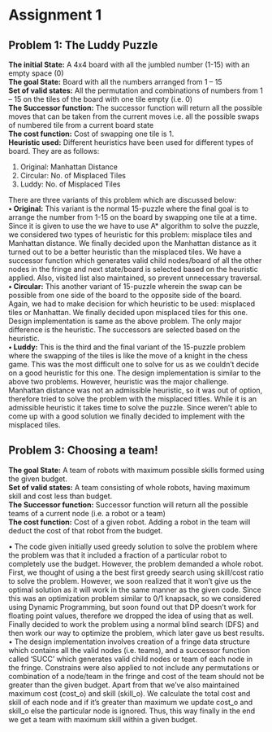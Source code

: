 # Assignment 1

## Problem 1: The Luddy Puzzle  
**The initial State:** A 4x4 board with all the jumbled number (1-15) with an empty space (0)  
**The goal State:** Board with all the numbers arranged from 1 – 15  
**Set of valid states:** All the permutation and combinations of numbers from 1 – 15 on the tiles of the board with one tile empty (i.e. 0)  
**The Successor function:** The successor function will return all the possible moves that can be taken from the current moves i.e. all the possible swaps of numbered tile from a current board state  
**The cost function:** Cost of swapping one tile is 1.  
**Heuristic used:** Different heuristics have been used for different types of board. They are as follows:
1.	Original: Manhattan Distance
2.	Circular: No. of Misplaced Tiles
3.	Luddy: No. of Misplaced Tiles

There are three variants of this problem which are discussed below:  
**•	Original:** This variant is the normal 15-puzzle where the final goal is to arrange the number from 1-15 on the board by swapping one tile at a time. Since it is given to use the we have to use A* algorithm to solve the puzzle, we considered two types of heuristic for this problem: misplace tiles and Manhattan distance. We finally decided upon the Manhattan distance as it turned out to be a better heuristic than the misplaced tiles. We have a successor function which generates valid child nodes/board of all the other nodes in the fringe and next state/board is selected based on the heuristic applied. Also, visited list also maintained, so prevent unnecessary traversal.  
**•	Circular:** This another variant of 15-puzzle wherein the swap can be possible from one side of the board to the opposite side of the board. Again, we had to make decision for which heuristic to be used: misplaced tiles or Manhattan. We finally decided upon misplaced tiles for this one. Design implementation is same as the above problem. The only major difference is the heuristic. The successors are selected based on the heuristic.  
**•	Luddy:** This is the third and the final variant of the 15-puzzle problem where the swapping of the tiles is like the move of a knight in the chess game. This was the most difficult one to solve for us as we couldn’t decide on a good heuristic for this one. The design implementation is similar to the above two problems. However, heuristic was the major challenge. Manhattan distance was not an admissible heuristic, so it was out of option, therefore tried to solve the problem with the misplaced titles. While it is an admissible heuristic it takes time to solve the puzzle. Since weren’t able to come up with a good solution we finally decided to implement with the misplaced tiles.


## Problem 3: Choosing a team!  
**The goal State:** A team of robots with maximum possible skills formed using the given budget.  
**Set of valid states:** A team consisting of whole robots, having maximum skill and cost less than budget.  
**The Successor function:** Successor function will return all the possible teams of a current node (i.e. a robot or a team)  
**The cost function:** Cost of a given robot. Adding a robot in the team will deduct the cost of that robot from the budget.  

•	The code given initially used greedy solution to solve the problem where the problem was that it included a fraction of a particular robot to completely use the budget. However, the problem demanded a whole robot. First, we thought of using a the best first greedy search using skill/cost ratio to solve the problem. However, we soon realized that it won’t give us the optimal solution as it will work in  the same manner as the given code. Since this was an optimization problem similar to 0/1 knapsack, so we considered using Dynamic Programming, but soon found out that DP doesn’t work for floating point values, therefore we dropped the idea of using that as well. Finally decided to work the problem using a normal blind search (DFS) and then work our way to optimize the problem, which later gave us best results.  
•	The design implementation involves creation of a fringe data structure which contains all the valid nodes (i.e. teams), and a successor function called ‘SUCC’ which generates valid child nodes or team of each node in the fringe. Constrains were also applied to not include any permutations or combination of a node/team in the fringe and cost of the team should not be greater than the given budget. Apart from that we’ve also maintained maximum cost (cost_o) and skill (skill_o). We calculate the total cost and skill of each node and if it’s greater than maximum we update cost_o and skill_o else the particular node is ignored. Thus, this way finally in the end we get a team with maximum skill within a given budget.  

